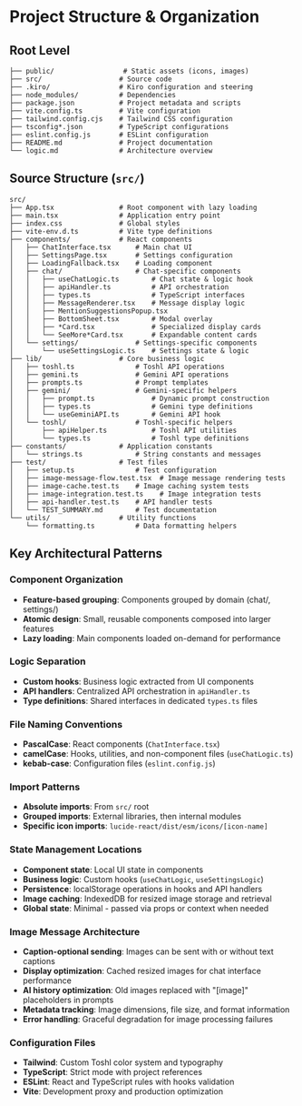 # Project Structure & Organization

## Root Level
```
├── public/                 # Static assets (icons, images)
├── src/                   # Source code
├── .kiro/                 # Kiro configuration and steering
├── node_modules/          # Dependencies
├── package.json           # Project metadata and scripts
├── vite.config.ts         # Vite configuration
├── tailwind.config.cjs    # Tailwind CSS configuration
├── tsconfig*.json         # TypeScript configurations
├── eslint.config.js       # ESLint configuration
├── README.md              # Project documentation
└── logic.md               # Architecture overview
```

## Source Structure (`src/`)
```
src/
├── App.tsx                # Root component with lazy loading
├── main.tsx               # Application entry point
├── index.css              # Global styles
├── vite-env.d.ts          # Vite type definitions
├── components/            # React components
│   ├── ChatInterface.tsx      # Main chat UI
│   ├── SettingsPage.tsx       # Settings configuration
│   ├── LoadingFallback.tsx    # Loading component
│   ├── chat/                  # Chat-specific components
│   │   ├── useChatLogic.ts        # Chat state & logic hook
│   │   ├── apiHandler.ts          # API orchestration
│   │   ├── types.ts               # TypeScript interfaces
│   │   ├── MessageRenderer.tsx    # Message display logic
│   │   ├── MentionSuggestionsPopup.tsx
│   │   ├── BottomSheet.tsx        # Modal overlay
│   │   ├── *Card.tsx              # Specialized display cards
│   │   └── SeeMore*Card.tsx       # Expandable content cards
│   └── settings/              # Settings-specific components
│       └── useSettingsLogic.ts    # Settings state & logic
├── lib/                   # Core business logic
│   ├── toshl.ts               # Toshl API operations
│   ├── gemini.ts              # Gemini API operations
│   ├── prompts.ts             # Prompt templates
│   ├── gemini/                # Gemini-specific helpers
│   │   ├── prompt.ts              # Dynamic prompt construction
│   │   ├── types.ts               # Gemini type definitions
│   │   └── useGeminiAPI.ts        # Gemini API hook
│   └── toshl/                 # Toshl-specific helpers
│       ├── apiHelper.ts           # Toshl API utilities
│       └── types.ts               # Toshl type definitions
├── constants/             # Application constants
│   └── strings.ts             # String constants and messages
├── test/                  # Test files
│   ├── setup.ts               # Test configuration
│   ├── image-message-flow.test.tsx  # Image message rendering tests
│   ├── image-cache.test.ts    # Image caching system tests
│   ├── image-integration.test.ts    # Image integration tests
│   ├── api-handler.test.ts    # API handler tests
│   └── TEST_SUMMARY.md        # Test documentation
└── utils/                 # Utility functions
    └── formatting.ts          # Data formatting helpers
```

## Key Architectural Patterns

### Component Organization
- **Feature-based grouping**: Components grouped by domain (chat/, settings/)
- **Atomic design**: Small, reusable components composed into larger features
- **Lazy loading**: Main components loaded on-demand for performance

### Logic Separation
- **Custom hooks**: Business logic extracted from UI components
- **API handlers**: Centralized API orchestration in `apiHandler.ts`
- **Type definitions**: Shared interfaces in dedicated `types.ts` files

### File Naming Conventions
- **PascalCase**: React components (`ChatInterface.tsx`)
- **camelCase**: Hooks, utilities, and non-component files (`useChatLogic.ts`)
- **kebab-case**: Configuration files (`eslint.config.js`)

### Import Patterns
- **Absolute imports**: From `src/` root
- **Grouped imports**: External libraries, then internal modules
- **Specific icon imports**: `lucide-react/dist/esm/icons/[icon-name]`

### State Management Locations
- **Component state**: Local UI state in components
- **Business logic**: Custom hooks (`useChatLogic`, `useSettingsLogic`)
- **Persistence**: localStorage operations in hooks and API handlers
- **Image caching**: IndexedDB for resized image storage and retrieval
- **Global state**: Minimal - passed via props or context when needed

### Image Message Architecture
- **Caption-optional sending**: Images can be sent with or without text captions
- **Display optimization**: Cached resized images for chat interface performance
- **AI history optimization**: Old images replaced with "[image]" placeholders in prompts
- **Metadata tracking**: Image dimensions, file size, and format information
- **Error handling**: Graceful degradation for image processing failures

### Configuration Files
- **Tailwind**: Custom Toshl color system and typography
- **TypeScript**: Strict mode with project references
- **ESLint**: React and TypeScript rules with hooks validation
- **Vite**: Development proxy and production optimization